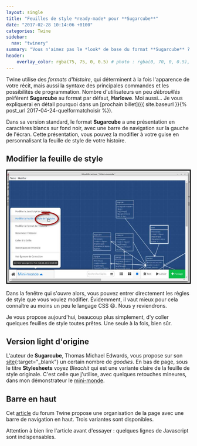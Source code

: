 ```yaml
---
layout: single
title: "Feuilles de style *ready-made* pour **Sugarcube**"
date: "2017-02-28 10:14:06 +0100"
categories: Twine
sidebar:
  nav: "twinery"
summary: "Vous n'aimez pas le *look* de base du format **Sugarcube** ? Moi non plus."
header:
    overlay_color: rgba(75, 75, 0, 0.5) # photo : rgba(0, 70, 0, 0.5), twine : rgba(75, 75, 0, 0.5), jekyll : rgba(0, 20, 120, 0.5), divers : rgba(0, 0, 70, 0.5)
---
```

Twine utilise des *formats d'histoire*, qui déterminent à la fois l'apparence de votre récit, mais aussi la syntaxe des principales commandes et les possibilités de programmation.
Nombre d'utilisateurs un peu *débrouillés* préfèrent **Sugarcube** au format par défaut, **Harlowe**. Moi aussi... Je vous expliquerai en détail pourquoi dans un [prochain billet]({{ site.baseurl }}{% post_url 2017-04-24-quelformatchoisir %}).

Dans sa version standard, le format **Sugarcube** a une présentation en caractères blancs sur fond noir, avec une barre de navigation sur la gauche de l'écran. Cette présentation, vous pouvez la modifier à votre guise en personnalisant la feuille de style de votre histoire.

## Modifier la feuille de style

![Sugarcube : modifier la feuille de style](/assets/images/css_sugarcube01a.jpg)

Dans la fenêtre qui s'ouvre alors, vous pouvez entrer directement les règles de style que vous voulez modifier. Évidemment, il vaut mieux pour cela connaître au moins un peu le langage CSS 😄. Nous y reviendrons.

Je vous propose aujourd'hui, beaucoup plus simplement, d'y coller quelques feuilles de style toutes prêtes. Une seule à la fois, bien sûr.

## Version light d'origine

L'auteur de **Sugarcube**, Thomas Michael Edwards, vous propose sur son [site](http://www.motoslave.net/sugarcube/2/){:target="_blank"} un certain nombre de *goodies*. En bas de page, sous le titre **Stylesheets** voyez *Bleachit* qui est une variante claire de la feuille de style originale. C'est celle que j'utilise, avec quelques retouches mineures, dans mon démonstrateur le [mini-monde](/mini-monde/).

## Barre en haut

Cet [article](http://twinery.org/forum/discussion/8405/heres-a-few-style-sheets-for-sugarcube-2-menu-bar-at-the-top-and-some-other-changes) du forum Twine propose une organisation de la page avec une barre de navigation en haut. Trois variantes sont disponibles.

Attention à bien lire l'article avant d'essayer : quelques lignes de Javascript sont indispensables.

